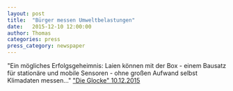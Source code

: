 ```yaml
---
layout: post
title:  "Bürger messen Umweltbelastungen"
date:   2015-12-10 12:00:00
author: Thomas
categories: press
press_category: newspaper
---
```

"Ein mögliches Erfolgsgeheimnis: Laien können mit der Box - einem Bausatz für stationäre und mobile Sensoren - ohne großen Aufwand selbst Klimadaten messen..."
<a href="http://www.die-glocke.de/" target="_blank">"Die Glocke" 10.12.2015</a>
